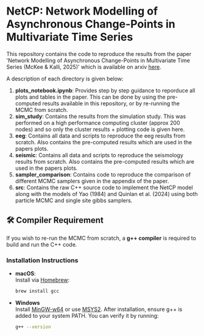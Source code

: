 # NetCP: Network Modelling of Asynchronous Change-Points in Multivariate Time Series

This repository contains the code to reproduce the results from the paper 'Network Modelling of Asynchronous Change-Points in Multivariate Time Series (McKee & Kalli, 2025)' which is available on arxiv [here](https://arxiv.org/abs/2506.15801).

A description of each directory is given below:
1. **plots_notebook.ipynb**: Provides step by step guidance to reporduce all plots and tables in the paper. This can be done by using the pre-computed results available in this repository, or by re-running the MCMC from scratch.
2. **sim_study**: Contains the results from the simulation study. This was performed on a high performance computing cluster (approx 200 nodes) and so only the cluster results + plotting code is given here.
3. **eeg**: Contains all data and scripts to reproduce the eeg results from scratch. Also contains the pre-computed results which are used in the papers plots.
4. **seismic**: Contains all data and scripts to reproduce the seismology results from scratch. Also contains the pre-computed results which are used in the papers plots.
5. **sampler_comparison**: Contains code to reproduce the comparison of different MCMC samplers given in the appendix of the paper.
6. **src**: Contains the raw C++ source code to implement the NetCP model along with the models of Yao (1984) and Quinlan et al. (2024) using both particle MCMC and single site gibbs samplers. 

## 🛠️ Compiler Requirement

If you wish to re-run the MCMC from scratch, a **g++ compiler** is required to build and run the C++ code. 

### Installation Instructions

- **macOS**:  
  Install via [Homebrew](https://brew.sh/):
  ```bash
  brew install gcc

- **Windows**  
  Install [MinGW-w64](https://www.mingw-w64.org/) or use [MSYS2](https://www.msys2.org/).
  After installation, ensure g++ is added to your system PATH.
  You can verify it by running:
  ```bash
  g++ --version
